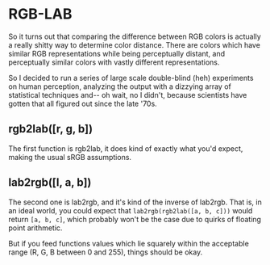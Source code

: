 # RGB-LAB

So it turns out that comparing the difference between RGB colors is actually a really shitty way to determine color distance. There are colors which have similar RGB representations while being perceptually distant, and perceptually similar colors with vastly different representations.

So I decided to run a series of large scale double-blind (heh) experiments on human perception, analyzing the output with a dizzying array of statistical techniques and-- oh wait, no I didn't, because scientists have gotten that all figured out since the late '70s.

## rgb2lab([r, g, b])

The first function is rgb2lab, it does kind of exactly what you'd expect, making the usual sRGB assumptions.

## lab2rgb([l, a, b])

The second one is lab2rgb, and it's kind of the inverse of lab2rgb. That is, in an ideal world, you could expect that `lab2rgb(rgb2lab([a, b, c]))` would return `[a, b, c]`, which probably won't be the case due to quirks of floating point arithmetic. 

But if you feed functions values which lie squarely within the acceptable range (R, G, B between 0 and 255), things should be okay.
